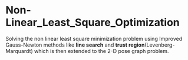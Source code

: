 # Non-Linear_Least_Square_Optimization

Solving the non linear least square minimization problem using Improved Gauss-Newton methods like **line search** and **trust region**(Levenberg-Marquardt) which is then extended to the 2-D pose graph problem.
